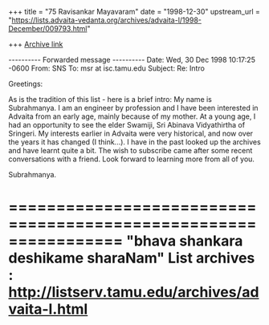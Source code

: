 +++
title = "75 Ravisankar Mayavaram"
date = "1998-12-30"
upstream_url = "https://lists.advaita-vedanta.org/archives/advaita-l/1998-December/009793.html"

+++
[Archive link](https://lists.advaita-vedanta.org/archives/advaita-l/1998-December/009793.html)

---------- Forwarded message ----------
Date: Wed, 30 Dec 1998 10:17:25 -0600
From: SNS <sns at ix.netcom.com>
To: msr at isc.tamu.edu
Subject: Re: Intro

Greetings:

As is the tradition of this list - here is a brief intro:
My name is Subrahmanya.  I am an engineer by profession and
I have been interested in Advaita from an early age,
mainly because of my mother. At a young age, I had an
opportunity to  see the elder Swamiji, Sri Abinava Vidyathirtha
of Sringeri.
My interests earlier in Advaita were very historical,
and now over the years it has changed (I think...).
I have in the past looked up the archives and have learnt
quite a bit. The wish to subscribe came after some recent
conversations with a friend. Look forward to learning
more from all of you.

Subrahmanya.

================================================================
"bhava shankara deshikame sharaNam"
List archives : http://listserv.tamu.edu/archives/advaita-l.html
================================================================

